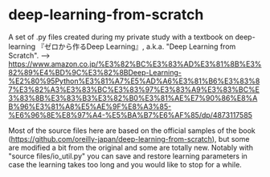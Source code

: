 # deep-learning-from-scratch

A set of .py files created during my private study with a textbook on deep-learning
『ゼロから作るDeep Learning』, a.k.a. "Deep Learning from Scratch".
--> https://www.amazon.co.jp/%E3%82%BC%E3%83%AD%E3%81%8B%E3%82%89%E4%BD%9C%E3%82%8BDeep-Learning-%E2%80%95Python%E3%81%A7%E5%AD%A6%E3%81%B6%E3%83%87%E3%82%A3%E3%83%BC%E3%83%97%E3%83%A9%E3%83%BC%E3%83%8B%E3%83%B3%E3%82%B0%E3%81%AE%E7%90%86%E8%AB%96%E3%81%A8%E5%AE%9F%E8%A3%85-%E6%96%8E%E8%97%A4-%E5%BA%B7%E6%AF%85/dp/4873117585

Most of the source files here are based on the official samples of the book
(https://github.com/oreilly-japan/deep-learning-from-scratch),
but some are modified a bit from the original and some are totally new.
Notably with "source files/io_util.py" you can save and restore
learning parameters in case the learning takes too long and you would like to
stop for a while.

